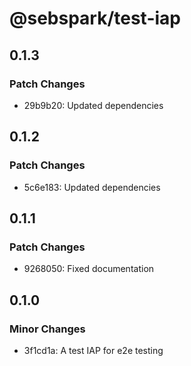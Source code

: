 # @sebspark/test-iap

## 0.1.3

### Patch Changes

- 29b9b20: Updated dependencies

## 0.1.2

### Patch Changes

- 5c6e183: Updated dependencies

## 0.1.1

### Patch Changes

- 9268050: Fixed documentation

## 0.1.0

### Minor Changes

- 3f1cd1a: A test IAP for e2e testing

